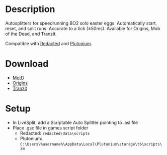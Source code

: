 # Description
Autosplitters for speedrunning BO2 solo easter eggs. Automatically start, reset, and split runs. Accurate to a tick (±50ms). Available for Origins, Mob of the Dead, and Tranzit.

Compatible with [Redacted](https://redacted.se) and [Plutonium](https://plutonium.pw).

# Download
*  [MotD](https://github.com/HuthTV/BO2-Easter-Egg-Auto-Splitters/releases/download/Download/MotD_autosplitter.zip)
*  [Origins](https://github.com/HuthTV/BO2-Easter-Egg-AutoSplitters/releases/download/Download/Origins_autosplitter.zip)
*  [Tranzit](https://github.com/HuthTV/BO2-Easter-Egg-AutoSplitters/releases/download/Download/Tranzit_autosplitter.zip)

# Setup
* In LiveSplit, add a Scriptable Auto Splitter pointing to .asl file
* Place .gsc file in games script folder
  * Redacted: ```redacted\data\scripts```
  * Plutonium: ```C:\Users\%username%\AppData\Local\Plutonium\storage\t6\scripts\zm```
